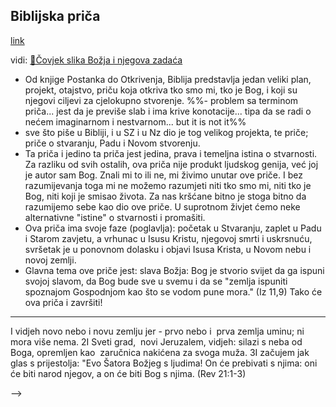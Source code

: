 ## Biblijska priča
[link](obsidian://open?vault=CleanWritingVault&file=01.ulazni%2FBiblijska%20pri%C4%8Da%2F0.Biblijska%20pri%C4%8Da.toc)  
<!-- -->
vidi: [📝Čovjek slika Božja i njegova zadaća](Čovjek-slika.md)
- Od knjige Postanka do Otkrivenja, Biblija predstavlja jedan veliki plan, projekt, otajstvo, priču koja otkriva tko smo mi, tko je Bog, i koji su njegovi ciljevi za cjelokupno stvorenje.
	%%- problem sa terminom priča... jest da je previše slab i ima krive konotacije... tipa da se radi o nećem imaginarnom i nestvarnom... but it is not it%%
- sve što piše u Bibliji, i u SZ i u Nz dio je tog velikog projekta, te priče; priče o stvaranju, Padu i Novom stvorenju. 
- Ta priča i jedino ta priča jest jedina, prava i temeljna istina o stvarnosti. Za razliku od svih ostalih, ova priča nije produkt ljudskog genija, već joj je autor sam Bog. Znali mi to ili ne, mi živimo unutar ove priče. I bez razumijevanja toga mi ne možemo razumjeti niti tko smo mi, niti tko je Bog, niti koji je smisao života. Za nas kršćane bitno je stoga bitno da razumijemo sebe kao dio ove priče. U suprotnom živjet ćemo neke alternativne "istine" o stvarnosti i promašiti.
- Ova priča ima svoje faze (poglavlja):  početak u Stvaranju, zaplet u Padu i Starom zavjetu, a vrhunac u Isusu Kristu, njegovoj smrti i uskrsnuću, svršetak je u ponovnom dolasku i objavi Isusa Krista, u Novom nebu i novoj zemlji.
- Glavna tema ove priče jest: slava Božja: Bog je stvorio svijet da ga ispuni svojoj slavom, da Bog bude sve u svemu i da  se "zemlja  ispuniti spoznajom Gospodnjom kao što se vodom pune mora." (Iz 11,9) Tako će ova priča i završiti!

----


<!-- 

ID: 20220310BPR
[[20220310.sla]]
 #review #stvaranje #Stvoritelj #otajstvo
parent:: [[0.Biblijska priča.toc]]

[[Uloga znakova i čudesa unutar Biblije]] 

### literatura
? 4rz 4ko #škola 
- o ovom sam dobro pisao u predavanju za zajednicu - kad sam koristio knjigu od beale - [vidi](obsidian://open?vault=GitHubObsidianVault&file=zajednica%2Fpopis%20gotovih%20%C4%8Dlanaka%20odr%C5%BEanih%20predavanja)    
	- pogotovo dokumenti
		- [[Cjeloviti pregled biblijske priče.docx]] story retold - beale predavanje 
		[[Proroci i Isus – biblijska priča 2.pptx]] 
		- [[Proroci i Isus biblijska priča 3.dio.pptx]]
#### isprintano
[[25.2.2022. prntA7.afpub]] [[25.2.2022. prntA7.pdf]]

- maybe the main theme of this story can be summed up: revelation of the glory of God, new creation, resurrection of the dead - that God may be all in all: in every sense of the word and on every level of reality: human heart, politics, law, economy, bestie, community, history, nature - all secrets will be revealed and nothing will be hidden from the eyes of the one whom we ^tlzc1c
- it will be also public manifestation of Jesus as the Lord
Ono što počinje u vrtu, završava u SILASKU NEBESKOG JERUZALEMA - Novo nebo i Nova zemlja
<!--SR:!2021-10-19,3,230-->

I vidjeh novo nebo i novu zemlju jer - prvo nebo i  prva zemlja uminu; ni mora više nema. 2I Sveti grad,  novi Jeruzalem, vidjeh: silazi s neba od Boga, opremljen kao  zaručnica nakićena za svoga muža. 3I začujem jak glas s prijestolja: "Evo Šatora Božjeg s ljudima! On će prebivati s njima: oni će biti narod njegov, a on će biti Bog s njima. (Rev 21:1-3)



-->
